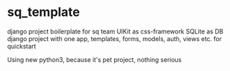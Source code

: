 sq_template
===========

django project boilerplate for sq team
UIKit as css-framework
SQLite as DB
django project with one app, templates, forms, models, auth, views etc. for quickstart

Using new python3, because it's pet project, nothing serious
